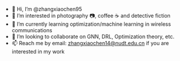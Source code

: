 - 👋 Hi, I’m @zhangxiaochen95
- 👀 I’m interested in photography 📷, coffee ☕️ and detective fiction
- 🌱 I’m currently learning optimization/machine learning in wireless communications
- 💞️ I’m looking to collaborate on GNN, DRL, Optimization theory, etc.
- 📫 Reach me by email: zhangxiaochen14@nudt.edu.cn if you are interested in my work

<!---
zhangxiaochen95/zhangxiaochen95 is a ✨ special ✨ repository because its `README.md` (this file) appears on your GitHub profile.
You can click the Preview link to take a look at your changes.
--->
